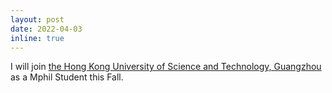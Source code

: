 ```yaml
---
layout: post
date: 2022-04-03 
inline: true
---
```


I will join [the Hong Kong University of Science and Technology, Guangzhou][hkust] as a Mphil Student this Fall.

[hkust]: https://hkust-gz.edu.cn/